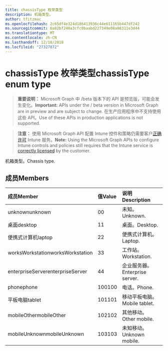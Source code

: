 ```yaml
---
title: chassisType 枚举类型
description: 机箱类型。
author: tfitzmac
ms.openlocfilehash: 2c65df4e324d186413936c44e611165b447df242
ms.sourcegitcommit: 6a82bf240a3cfc0baabd227349e08a08311e3d44
ms.translationtype: MT
ms.contentlocale: zh-CN
ms.lasthandoff: 12/18/2018
ms.locfileid: "27327872"
---
```

# <a name="chassistype-enum-type"></a><span data-ttu-id="55a10-103">chassisType 枚举类型</span><span class="sxs-lookup"><span data-stu-id="55a10-103">chassisType enum type</span></span>

> <span data-ttu-id="55a10-104">**重要说明：** Microsoft Graph 中 /beta 版本下的 API 是预览版，可能会发生变化。</span><span class="sxs-lookup"><span data-stu-id="55a10-104">**Important:** APIs under the / beta version in Microsoft Graph are in preview and are subject to change.</span></span> <span data-ttu-id="55a10-105">在生产应用程序中不支持使用这些 API。</span><span class="sxs-lookup"><span data-stu-id="55a10-105">Use of these APIs in production applications is not supported.</span></span>

> <span data-ttu-id="55a10-106">**注意：** 使用 Microsoft Graph API 配置 Intune 控件和策略仍需要客户[正确许可](https://go.microsoft.com/fwlink/?linkid=839381) Intune 服务。</span><span class="sxs-lookup"><span data-stu-id="55a10-106">**Note:** Using the Microsoft Graph APIs to configure Intune controls and policies still requires that the Intune service is [correctly licensed](https://go.microsoft.com/fwlink/?linkid=839381) by the customer.</span></span>

<span data-ttu-id="55a10-107">机箱类型。</span><span class="sxs-lookup"><span data-stu-id="55a10-107">Chassis type.</span></span>
## <a name="members"></a><span data-ttu-id="55a10-108">成员</span><span class="sxs-lookup"><span data-stu-id="55a10-108">Members</span></span>
|<span data-ttu-id="55a10-109">成员</span><span class="sxs-lookup"><span data-stu-id="55a10-109">Member</span></span>|<span data-ttu-id="55a10-110">值</span><span class="sxs-lookup"><span data-stu-id="55a10-110">Value</span></span>|<span data-ttu-id="55a10-111">说明</span><span class="sxs-lookup"><span data-stu-id="55a10-111">Description</span></span>|
|:---|:---|:---|
|<span data-ttu-id="55a10-112">unknown</span><span class="sxs-lookup"><span data-stu-id="55a10-112">unknown</span></span>|<span data-ttu-id="55a10-113">0</span><span class="sxs-lookup"><span data-stu-id="55a10-113">0</span></span>|<span data-ttu-id="55a10-114">未知。</span><span class="sxs-lookup"><span data-stu-id="55a10-114">Unknown.</span></span>|
|<span data-ttu-id="55a10-115">桌面</span><span class="sxs-lookup"><span data-stu-id="55a10-115">desktop</span></span>|<span data-ttu-id="55a10-116">1</span><span class="sxs-lookup"><span data-stu-id="55a10-116">1</span></span>|<span data-ttu-id="55a10-117">桌面。</span><span class="sxs-lookup"><span data-stu-id="55a10-117">Desktop.</span></span>|
|<span data-ttu-id="55a10-118">便携式计算机</span><span class="sxs-lookup"><span data-stu-id="55a10-118">laptop</span></span>|<span data-ttu-id="55a10-119">2</span><span class="sxs-lookup"><span data-stu-id="55a10-119">2</span></span>|<span data-ttu-id="55a10-120">便携式计算机。</span><span class="sxs-lookup"><span data-stu-id="55a10-120">Laptop.</span></span>|
|<span data-ttu-id="55a10-121">worksWorkstation</span><span class="sxs-lookup"><span data-stu-id="55a10-121">worksWorkstation</span></span>|<span data-ttu-id="55a10-122">3</span><span class="sxs-lookup"><span data-stu-id="55a10-122">3</span></span>|<span data-ttu-id="55a10-123">工作站。</span><span class="sxs-lookup"><span data-stu-id="55a10-123">Workstation.</span></span>|
|<span data-ttu-id="55a10-124">enterpriseServer</span><span class="sxs-lookup"><span data-stu-id="55a10-124">enterpriseServer</span></span>|<span data-ttu-id="55a10-125">4</span><span class="sxs-lookup"><span data-stu-id="55a10-125">4</span></span>|<span data-ttu-id="55a10-126">企业服务器。</span><span class="sxs-lookup"><span data-stu-id="55a10-126">Enterprise server.</span></span>|
|<span data-ttu-id="55a10-127">phone</span><span class="sxs-lookup"><span data-stu-id="55a10-127">phone</span></span>|<span data-ttu-id="55a10-128">100</span><span class="sxs-lookup"><span data-stu-id="55a10-128">100</span></span>|<span data-ttu-id="55a10-129">电话。</span><span class="sxs-lookup"><span data-stu-id="55a10-129">Phone.</span></span>|
|<span data-ttu-id="55a10-130">平板电脑</span><span class="sxs-lookup"><span data-stu-id="55a10-130">tablet</span></span>|<span data-ttu-id="55a10-131">101</span><span class="sxs-lookup"><span data-stu-id="55a10-131">101</span></span>|<span data-ttu-id="55a10-132">移动平板电脑。</span><span class="sxs-lookup"><span data-stu-id="55a10-132">Mobile tablet.</span></span>|
|<span data-ttu-id="55a10-133">mobileOther</span><span class="sxs-lookup"><span data-stu-id="55a10-133">mobileOther</span></span>|<span data-ttu-id="55a10-134">102</span><span class="sxs-lookup"><span data-stu-id="55a10-134">102</span></span>|<span data-ttu-id="55a10-135">其他移动。</span><span class="sxs-lookup"><span data-stu-id="55a10-135">Other mobile.</span></span>|
|<span data-ttu-id="55a10-136">mobileUnknown</span><span class="sxs-lookup"><span data-stu-id="55a10-136">mobileUnknown</span></span>|<span data-ttu-id="55a10-137">103</span><span class="sxs-lookup"><span data-stu-id="55a10-137">103</span></span>|<span data-ttu-id="55a10-138">未知移动。</span><span class="sxs-lookup"><span data-stu-id="55a10-138">Unknown mobile.</span></span>|





